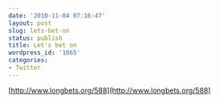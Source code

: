```yaml
---
date: '2010-11-04 07:16:47'
layout: post
slug: lets-bet-on
status: publish
title: Let's bet on
wordpress_id: '1065'
categories:
- Twitter
---
```


[http://www.longbets.org/588](http://www.longbets.org/588)
